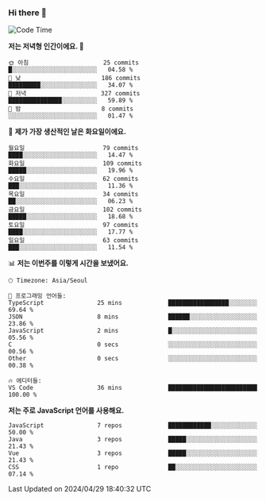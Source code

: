 ### Hi there 👋

<!--
**hi-aa/hi-aa** is a ✨ _special_ ✨ repository because its `README.md` (this file) appears on your GitHub profile.

Here are some ideas to get you started:

- 🔭 I’m currently working on ...
- 🌱 I’m currently learning ...
- 👯 I’m looking to collaborate on ...
- 🤔 I’m looking for help with ...
- 💬 Ask me about ...
- 📫 How to reach me: ...
- 😄 Pronouns: ...
- ⚡ Fun fact: ...
-->

<!--START_SECTION:waka-->
![Code Time](http://img.shields.io/badge/Code%20Time-60%20hrs%2058%20mins-blue)

**저는 저녁형 인간이에요. 🦉** 

```text
🌞 아침                     25 commits          █░░░░░░░░░░░░░░░░░░░░░░░░   04.58 % 
🌆 낮　                     186 commits         █████████░░░░░░░░░░░░░░░░   34.07 % 
🌃 저녁                     327 commits         ███████████████░░░░░░░░░░   59.89 % 
🌙 밤　                     8 commits           ░░░░░░░░░░░░░░░░░░░░░░░░░   01.47 % 
```
📅 **제가 가장 생산적인 날은 화요일이에요.** 

```text
월요일                      79 commits          ████░░░░░░░░░░░░░░░░░░░░░   14.47 % 
화요일                      109 commits         █████░░░░░░░░░░░░░░░░░░░░   19.96 % 
수요일                      62 commits          ███░░░░░░░░░░░░░░░░░░░░░░   11.36 % 
목요일                      34 commits          ██░░░░░░░░░░░░░░░░░░░░░░░   06.23 % 
금요일                      102 commits         █████░░░░░░░░░░░░░░░░░░░░   18.68 % 
토요일                      97 commits          ████░░░░░░░░░░░░░░░░░░░░░   17.77 % 
일요일                      63 commits          ███░░░░░░░░░░░░░░░░░░░░░░   11.54 % 
```


📊 **저는 이번주를 이렇게 시간을 보냈어요.** 

```text
🕑︎ Timezone: Asia/Seoul

💬 프로그래밍 언어들: 
TypeScript               25 mins             █████████████████░░░░░░░░   69.64 % 
JSON                     8 mins              ██████░░░░░░░░░░░░░░░░░░░   23.86 % 
JavaScript               2 mins              █░░░░░░░░░░░░░░░░░░░░░░░░   05.56 % 
C                        0 secs              ░░░░░░░░░░░░░░░░░░░░░░░░░   00.56 % 
Other                    0 secs              ░░░░░░░░░░░░░░░░░░░░░░░░░   00.38 % 

🔥 에디터들: 
VS Code                  36 mins             █████████████████████████   100.00 % 
```

**저는 주로 JavaScript 언어를 사용해요.** 

```text
JavaScript               7 repos             ████████████░░░░░░░░░░░░░   50.00 % 
Java                     3 repos             █████░░░░░░░░░░░░░░░░░░░░   21.43 % 
Vue                      3 repos             █████░░░░░░░░░░░░░░░░░░░░   21.43 % 
CSS                      1 repo              ██░░░░░░░░░░░░░░░░░░░░░░░   07.14 % 
```




 Last Updated on 2024/04/29 18:40:32 UTC
<!--END_SECTION:waka-->
